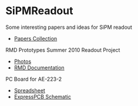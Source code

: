 # SiPMReadout
Some interesting papers and ideas for SiPM readout

 * [Papers Collection](http://ohm.bu.edu/~hazen/Papers/SiPM/)

RMD Prototypes Summer 2010 Readout Project

 * [Photos](http://ohm.bu.edu/~hazen/CMS/SiPM/RMD/Photos/2010-06-10/)
 * [RMD Documentation](http://ohm.bu.edu/~hazen/CMS/SiPM/RMD/RMD_SiPM_info.pdf)

PC Board for AE-223-2

 * [Spreadsheet](https://spreadsheets.google.com/ccc?key=0AlkcEtLoMLBZdGdsMHBMUHZaU0xCb29SalNENVUxeGc&hl=en)
 * [ExpressPCB Schematic](http://ohm.bu.edu/~hazen/CMS/SiPM/RMD/schematic_AE_223_2(2).sch)
